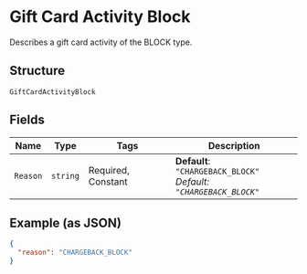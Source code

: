 
# Gift Card Activity Block

Describes a gift card activity of the BLOCK type.

## Structure

`GiftCardActivityBlock`

## Fields

| Name | Type | Tags | Description |
|  --- | --- | --- | --- |
| `Reason` | `string` | Required, Constant | **Default**: `"CHARGEBACK_BLOCK"`<br>*Default: `"CHARGEBACK_BLOCK"`* |

## Example (as JSON)

```json
{
  "reason": "CHARGEBACK_BLOCK"
}
```

